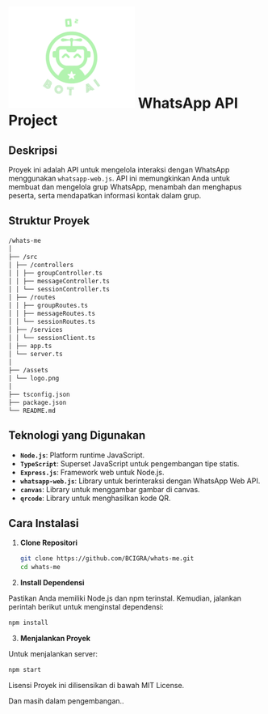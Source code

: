 # <img src="assets/logo.png" alt="Logo" width="250" height="200"> WhatsApp API Project

## Deskripsi

Proyek ini adalah API untuk mengelola interaksi dengan WhatsApp menggunakan `whatsapp-web.js`. API ini memungkinkan Anda untuk membuat dan mengelola grup WhatsApp, menambah dan menghapus peserta, serta mendapatkan informasi kontak dalam grup.

## Struktur Proyek
```
/whats-me
│
├── /src
│ ├── /controllers
│ │ ├── groupController.ts
│ │ ├── messageController.ts
│ │ └── sessionController.ts
│ ├── /routes
│ │ ├── groupRoutes.ts
│ │ ├── messageRoutes.ts
│ │ └── sessionRoutes.ts
│ ├── /services
│ │ └── sessionClient.ts
│ ├── app.ts
│ └── server.ts
│
├── /assets
│ └── logo.png
│
├── tsconfig.json
├── package.json
└── README.md
```


## Teknologi yang Digunakan

- **`Node.js`**: Platform runtime JavaScript.
- **`TypeScript`**: Superset JavaScript untuk pengembangan tipe statis.
- **`Express.js`**: Framework web untuk Node.js.
- **`whatsapp-web.js`**: Library untuk berinteraksi dengan WhatsApp Web API.
- **`canvas`**: Library untuk menggambar gambar di canvas.
- **`qrcode`**: Library untuk menghasilkan kode QR.

## Cara Instalasi

1. **Clone Repositori**

   ```bash
   git clone https://github.com/BCIGRA/whats-me.git
   cd whats-me
   ```

2. **Install Dependensi**

Pastikan Anda memiliki Node.js dan npm terinstal. Kemudian, jalankan perintah berikut untuk menginstal dependensi:
```bash
npm install
```
3. **Menjalankan Proyek**

Untuk menjalankan server:
```bash
npm start
```
Lisensi
Proyek ini dilisensikan di bawah MIT License.

Dan masih dalam pengembangan..

